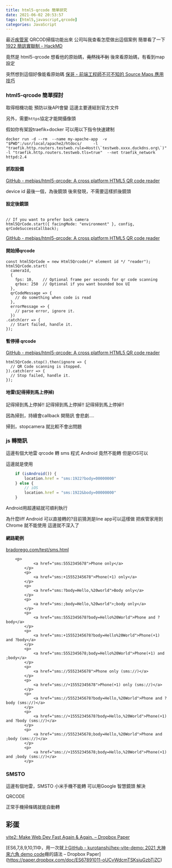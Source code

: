 ```yaml
---
title: html5-qrcode 簡單研究
date: 2021-06-02 20:53:57
tags: [html5,javascript,qrcode]
categories: JavaScript
---
```


最近[疾管家](https://cdc-web.deepq.app/vsafe/scanner?liffId=1655719655-jmaeX5gA)
QRCOD掃描功能出來
公司叫我查看怎麼做出這個案例
簡單看了一下
[1922 簡訊實聯制 - HackMD](https://g0v.hackmd.io/@au/HkmyoS-Fu)

<!--more-->


竟然是 html5-qrcode
想看他的原始碼，~~竟然找不到~~
後來看原始碼，有看到map設定

突然想到這個好像能看原始碼
[保哥 - 前端工程師不可不知的 Source Maps 應用技巧](https://www.facebook.com/will.fans/videos/1834092806619855)

### html5-qrcode 簡單探討

取得相機功能
預防以後API會變
這邊主要連結到官方文件

另外，需要`https`協定才能開攝像頭

假如你有架設traefik+docker
可以用以下指令快速建制

```bash=
docker run -d --rm  --name my-apache-app  -v "$PWD":/usr/local/apache2/htdocs/     -l  "traefik.http.routers.testweb.rule=Host(\`testweb.xxxx.duckdns.org\`)"  -l "traefik.http.routers.testweb.tls=true"  --net traefik_network  httpd:2.4

```


#### 抓取設備


[GitHub - mebjas/html5-qrcode: A cross platform HTML5 QR code reader](https://github.com/mebjas/html5-qrcode#pro-mode---if-you-want-to-implement-your-own-user-interface)

device id 最後一個，為後鏡頭
後來發現，不需要這樣抓後鏡頭

#### 設定後鏡頭

```javascript=

// If you want to prefer back camera
html5QrCode.start({ facingMode: "environment" }, config, qrCodeSuccessCallback);
```

[GitHub - mebjas/html5-qrcode: A cross platform HTML5 QR code reader](https://github.com/mebjas/html5-qrcode#pro-mode---if-you-want-to-implement-your-own-user-interface)

#### 開始掃qrcode

```javascript=
const html5QrCode = new Html5Qrcode(/* element id */ "reader");
html5QrCode.start(
  cameraId, 
  {
    fps: 10,    // Optional frame per seconds for qr code scanning
    qrbox: 250  // Optional if you want bounded box UI
  },
  qrCodeMessage => {
    // do something when code is read
  },
  errorMessage => {
    // parse error, ignore it.
  })
.catch(err => {
  // Start failed, handle it.
});

```

#### 暫停掃 qrcode

[GitHub - mebjas/html5-qrcode: A cross platform HTML5 QR code reader](https://github.com/mebjas/html5-qrcode#stop-scanning)

```javascript=
html5QrCode.stop().then(ignore => {
  // QR Code scanning is stopped.
}).catch(err => {
  // Stop failed, handle it.
});

```

#### 地雷(記得掃到馬上停掉)

記得掃到馬上停掉!!
記得掃到馬上停掉!!
記得掃到馬上停掉!!

因為掃到，持續會callback 開簡訊
會悲劇....

掃到，stopcamera 就比較不會出問題



### js 轉簡訊

這邊有個大地雷 qrcode 轉 sms 程式
Android 竟然不能轉
但是IOS可以

這邊就是使用
```javascript 
    if (isAndroid()) {
        location.href = "sms:1922?body=00000000"
    } else {
        // iOS
        location.href = "sms:1922&body=00000000"
    }

```
Android用超連結就可順利執行

為什麼liff Android 可以直接轉的?目前猜測是line app可以這樣做
把疾管家用到 Chrome 就不能使用
這邊就不深入了


####  網路範例
[bradorego.com/test/sms.html](https://bradorego.com/test/sms.html)

```htmlembedded=
	<p>
			<a href="sms:5552345678">Phone only</a>
		</p>
		<p>
			<a href="sms:+15552345678">Phone(+1) only</a>
		</p>
		<p>
			<a href="sms:?body=Hello,%20world">Body only</a>
		</p>
		<p>
			<a href="sms:;body=Hello,%20world">;body only</a>
		</p>
		<p>
			<a href="sms:5552345678?body=Hello%20World">Phone and ?body</a>
		</p>
		<p>
			<a href="sms:+15552345678?body=Hello%20World">Phone(+1) and ?body</a>
		</p>
		<p>
			<a href="sms:5552345678;body=Hello%20World">Phone(+1) and ;body</a>
		</p>
		<p>
			<a href="sms://5552345678">Phone only (sms://)</a>
		</p>
		<p>
			<a href="sms://+15552345678">Phone(+1) only (sms://)</a>
		</p>
		<p>
			<a href="sms://5552345678?body=Hello,%20World">Phone and ?body (sms://)</a>
		</p>
		<p>
			<a href="sms://+15552345678?body=Hello,%20World">Phone(+1) and ?body (sms://)</a>
		</p>
		<p>
			<a href="sms://5552345678;body=Hello,%20World">Phone and ;body (sms://)</a>
		</p>
		<p>
			<a href="sms://+15552345678;body=Hello,%20World">Phone(+1) and ;body (sms://)</a>
		</p>
```
### SMSTO

這邊有個地雷，SMSTO 小米手機不能轉
可以用Google 智慧鏡頭 解決

QRCODE 

正常手機掃條碼就能自動轉


## 彩蛋

[vite2: Make Web Dev Fast Again & Again. – Dropbox Paper](https://paper.dropbox.com/doc/vite2-Make-Web-Dev-Fast-Again-Again.-9DcJOLb0spaYNbCbF6Zqd)

[ES6,7,8,9,10,11中，用一次就上[GitHub - kurotanshi/hex-vite-demo: 2021 大神來六角 demo code](https://github.com/kurotanshi/hex-vite-demo)癮的語法 – Dropbox Paper](https://paper.dropbox.com/doc/ES67891011-oUCvWdcmTSKsiuGzbTjZC)


